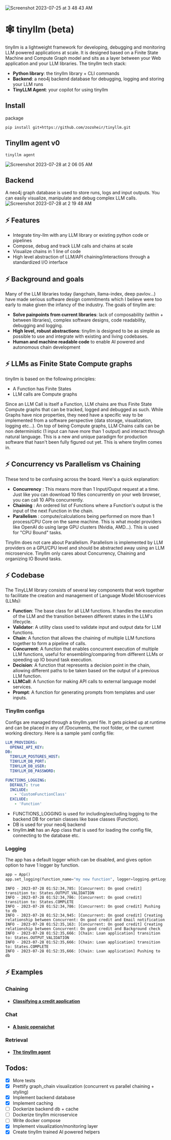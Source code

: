 ![Screenshot 2023-07-25 at 3 48 43 AM](https://github.com/zozoheir/tiny-llm/assets/42655961/f2db0c02-c18c-45a8-8054-6cd4da474e1e)

# 🕸️ tinyllm (beta)
tinyllm is a lightweight framework for developing, debugging and monitoring LLM powered applications at scale. It is designed based on a Finite State Machine and Compute Graph model and sits as a layer between your Web application and your LLM libraries. The tinyllm tech stack:
- **Python library**: the tinyllm library + CLI commands
- **Backend**: a neo4j backend database for debugging, logging and storing your LLM runs
- **TinyLLM Agent**: your copilot for using tinyllm


## Install
package
```
pip install git+https://github.com/zozoheir/tinyllm.git
```

## Tinyllm agent v0
```
tinyllm agent
```
![Screenshot 2023-07-28 at 2 06 05 AM](https://github.com/zozoheir/tinyllm/assets/42655961/7c5a9d62-4c79-499c-9d85-8a9a4a285190)


## Backend
A neo4j graph database is used to store runs, logs and input outputs. You can easily visualize, manipulate and debug complex LLM calls.
![Screenshot 2023-07-28 at 2 19 48 AM](https://github.com/zozoheir/tinyllm/assets/42655961/61c8121e-0909-473e-a475-20626cf6452f)

## ⚡ Features
* Integrate tiny-llm with any LLM library or existing python code or pipelines
* Compose, debug and track LLM calls and chains at scale
* Visualize chains in 1 line of code
* High level abstraction of LLM/API chaining/interactions through a standardized I/O interface

## ⚡ Background and goals
Many of the LLM libraries today (langchain, llama-index, deep pavlov...) have made serious software design commitments which I believe were too early to make given the infancy of the industry.
The goals of tinyllm are:
* **Solve painpoints from current libraries**: lack of composability (within + between libraries), complex software designs, code readability, debugging and logging.
* **High level, robust abstractions**: tinyllm is designed to be as simple as possible to use and integrate with existing and living codebases.
* **Human and machine readable code** to enable AI powered and autonomous chain development

## ⚡ LLMs as Finite State Compute graphs
tinyllm is based on the following principles:
* A Function has Finite States
* LLM calls are Compute graphs

Since an LLM Call is itself a Function, LLM chains are thus Finite State Compute graphs that can be tracked, logged and debugged as such. While Graphs have nice properties, they need have a specific way to be implemented from a software perspective (data storage, visualization, logging etc...).
On top of being Compute graphs, LLM Chains calls can be non deterministic (1 input can have more than 1 output) and interact through natural language. This is a new and unique paradigm for production software that hasn't been fully figured out yet. This is where tinyllm comes in.

## ⚡ Concurrency vs Parallelism vs Chaining
These tend to be confusing across the board. Here's a quick explanation:
- **Concurrency** : This means more than 1 Input/Ouput request at a time. Just like you can download 10 files 
concurrently on your web browser, you can call 10 APIs concurrently.
- **Chaining** : An ordered list of Functions where a Function's output is the input of the next Function in the chain.
- **Parallelism** : compute/calculations being performed on more than 1 process/CPU Core on the same machine. This is what 
model providers like OpenAI do using large GPU clusters (Nvidia, AMD...). This is used for "CPU Bound" tasks.

Tinyllm does not care about Parallelism. Parallelism is implemented by LLM providers
on a GPU/CPU level and should be abstracted away using an LLM microservice.
Tinyllm only cares about Concurrency, Chaining and organizing IO Bound tasks.

## ⚡ Codebase
The TinyLLM library consists of several key components that work together to facilitate the creation and management of Language Model Microservices (LLMs):
* **Function**: The base class for all LLM functions. It handles the execution of the LLM and the transition between different states in the LLM's lifecycle.
* **Validator**: A utility class used to validate input and output data for LLM functions.
* **Chain**: A function that allows the chaining of multiple LLM functions together to form a pipeline of calls.
* **Concurrent**: A function that enables concurrent execution of multiple LLM functions, useful for ensembling/comparing from different LLMs or speeding up IO bound task execution.
* **Decision**: A function that represents a decision point in the chain, allowing different paths to be taken based on the output of a previous LLM function.
* **LLMCall**: A function for making API calls to external language model services.
* **Prompt**: A function for generating prompts from templates and user inputs.


### Tinyllm configs
Configs are managed through a tinyllm.yaml file. It gets picked up at runtime and can be placed in any of /Documents, the root folder, or the current working directory. Here is a sample yaml config file:
```yaml
LLM_PROVIDERS:
  OPENAI_API_KEY: 
DB:
  TINYLLM_POSTGRES_HOST: 
  TINYLLM_DB_PORT: 
  TINYLLM_DB_USER: 
  TINYLLM_DB_PASSWORD: 

FUNCTIONS_LOGGING:
  DEFAULT: true
  INCLUDE:
    - 'CustomFunctionClass'
  EXCLUDE:
    - 'Function'
```
* FUNCTIONS_LOGGING is used for including/excluding logging to the backend DB for certain classes like base classes (Function).
* DB is used for your neo4j backend
* tinyllm.__init__ has an App class that is used for loading the config file, connecting to the database etc. 



### Logging
The app has a default logger which can be disabled, and gives option option to have 1 logger by function.
```python
app = App()
app.set_logging(function_name="my new function", logger=logging.getLogger())
```
```
INFO - 2023-07-28 01:52:34,785: [Concurrent: On good credit] transition to: States.OUTPUT_VALIDATION
INFO - 2023-07-28 01:52:34,786: [Concurrent: On good credit] transition to: States.COMPLETE
INFO - 2023-07-28 01:52:34,786: [Concurrent: On good credit] Pushing to db
INFO - 2023-07-28 01:52:34,945: [Concurrent: On good credit] Creating relationship between Concurrent: On good credit and Email notification
INFO - 2023-07-28 01:52:35,163: [Concurrent: On good credit] Creating relationship between Concurrent: On good credit and Background check
INFO - 2023-07-28 01:52:35,666: [Chain: Loan application] transition to: States.OUTPUT_VALIDATION
INFO - 2023-07-28 01:52:35,666: [Chain: Loan application] transition to: States.COMPLETE
INFO - 2023-07-28 01:52:35,666: [Chain: Loan application] Pushing to db
```
## ⚡ Examples

### Chaining
* ####  [Classifying a credit application](https://github.com/zozoheir/tiny-llm/blob/main/tinyllm/examples/credit_analysis.py)
### Chat
* ####  [A basic openaichat](https://github.com/zozoheir/tinyllm/blob/main/tinyllm/examples/openai_chat.py)
### Retrieval
* ####  [The tinyllm agent](https://github.com/zozoheir/tinyllm/blob/main/tinyllm/agent.py)

## Todos:
* [x] More tests
* [x] Prettify graph_chain visualization (concurrent vs parallel chaining + styling)
* [x] Implement backend database 
* [x] Implement caching
* [ ] Dockerize backend db + cache
* [ ] Dockerize tinyllm microservice
* [ ] Write docker compose
* [x] Implement visualization/monitoring layer
* [x] Create tinyllm trained AI powered helpers
